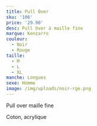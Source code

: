 ```yaml
---
title: Pull Over
sku: '106'
price: '29.90'
desc: Pull Over à maille fine
marque: Kenzarro
couleur:
  - Noir
  - Rouge
taille:
  - M
  - L
  - XL
manche: Longues
sexe: Homme
image: /img/uploads/noir-rge.png
---
```

Pull over maille fine

Coton, acrylique
